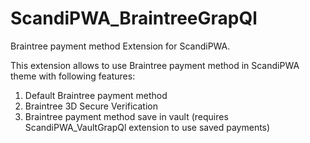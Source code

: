 # ScandiPWA_BraintreeGrapQl

Braintree payment method Extension for ScandiPWA.

This extension allows to use Braintree payment method in ScandiPWA theme with following features:

1. Default Braintree payment method
2. Braintree 3D Secure Verification
3. Braintree payment method save in vault (requires ScandiPWA_VaultGrapQl extension to use saved payments)
